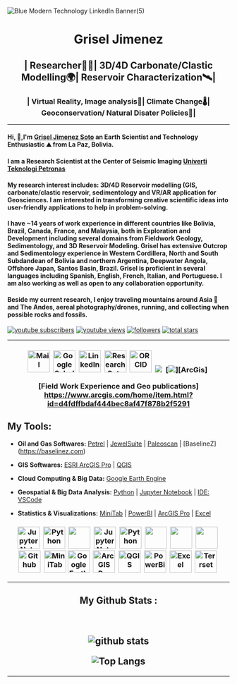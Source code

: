 ![Blue Modern Technology LinkedIn Banner(5)](https://github.com/GriselJimenez/GriselJimenez/assets/46911040/318fcc74-4a59-4394-a257-3ef42cec5891)

<h1 align="center">
Grisel Jimenez
</h1>
<h2 align="center">
| Researcher👨‍🔬| 3D/4D Carbonate/Clastic Modelling🌍| Reservoir Characterization🛰️|
</h2>
<h3 align="center">
| Virtual Reality, Image analysis🌊| Climate Change🌡️| Geoconservation/ Natural Disater Policies🌆|
</h3>

---
#### Hi, 👋,I'm [Grisel Jimenez Soto](https://www.linkedin.com/in/jimenezgrisel/) an Earth Scientist and Technology Enthusiastic  ⛰ from La Paz, Bolivia.

#### I am a Research Scientist at the Center of Seismic Imaging [Univerti Teknologi Petronas](https://www.utp.edu.my/Pages/Research/Research%20Institutes/IHR/IHR%20Research%20Centre%20and%20Group/Centre-of-Subsurface-Imaging-(CSI).aspx)
#### My research interest includes: 3D/4D Reservoir modelling (GIS, carbonate/clastic reservoir, sedimentology and VR/AR application for Geosciences. I am interested in transforming creative scientific ideas into user-friendly applications to help in problem-solving.

#### I have ~14 years of work experience in different countries like Bolivia, Brazil, Canada, France, and Malaysia, both in Exploration and Development including several domains from Fieldwork Geology, Sedimentology, and 3D Reservoir Modeling. Grisel has extensive Outcrop and Sedimentology experience in Western Cordillera, North and South Subdandean of Bolivia and northern Argentina, Deepwater Angola, Offshore Japan, Santos Basin, Brazil. Grisel is proficient in several languages including Spanish, English, French, Italian, and Portuguese. I am also working as well as open to any collaboration opportunity. 
#### Beside my current research, I enjoy traveling mountains around Asia 🗻 and The Andes, aereal photography/drones, running, and collecting when possible rocks and fossils.

   <p align="left">
      <a href="https://www.youtube.com/c/fknight?sub_confirmation=1">
         <img alt="youtube subscribers" title="Subscribe to my YouTube channel" src="https://custom-icon-badges.demolab.com/youtube/channel/subscribers/UC2WHjPDvbE6O328n17ZGcfg?color=%23E05D44&label=SUBSCRIBE&logo=video&logoColor=white&style=for-the-badge&labelColor=CE4630"/></a> 
      <a href="[https://www.youtube.com/c/UCZDhgKnEDrkEyDtCM9NeeMg](https://www.youtube.com/channel/UCZDhgKnEDrkEyDtCM9NeeMg)">
         <img alt="youtube views" title="YouTube views" src="https://custom-icon-badges.demolab.com/youtube/channel/views/UC2WHjPDvbE6O328n17ZGcfg?color=%23E1AD0E&logo=eye&logoColor=white&style=for-the-badge&labelColor=C79600"/></a> 
      <a href="https://github.com/GriselJimenez?tab=followers"> 
         <img alt="followers" title="Follow me on Github" src="https://custom-icon-badges.demolab.com/github/followers/GriselJimenez?color=236ad3&labelColor=1155ba&style=for-the-badge&logo=person-add&label=Follow&logoColor=white"/></a>
      <a href="https://github.com/GriselJimenez?tab=repositories&sort=stargazers">
         <img alt="total stars" title="Total stars on GitHub" src="https://custom-icon-badges.demolab.com/github/stars/GriselJimenez?color=55960c&style=for-the-badge&labelColor=488207&logo=star"/></a>
   </p>

---

<h3 align="center">

[<img src="https://edent.github.io/SuperTinyIcons/images/svg/outlook.svg" width="50" title="Mail" />][Mail]&nbsp;
[<img src="https://edent.github.io/SuperTinyIcons/images/svg/google_scholar.svg" width="50" title="Google Scholar" />][Google Scholar]&nbsp;
[<img src="https://edent.github.io/SuperTinyIcons/images/svg/linkedin.svg" width="50" title="LinkedIn" />][LinkedIn]&nbsp;
[<img src="https://edent.github.io/SuperTinyIcons/images/svg/researchgate.svg" width="50" title="ResearchGate" />][ResearchGate]&nbsp;
[<img src="https://edent.github.io/SuperTinyIcons/images/svg/orcid.svg" width="50" title="ORCID" />][orcid]&nbsp;
[<img src="https://edent.github.io/SuperTinyIcons/blob/master/images/svg/youtube.svg" />][Youtube]&nbsp;
[<img src="https://edent.github.io/SuperTinyIcons/blob/master/images/svg/arcgis.svg" />][ArcGis]&nbsp;  
  

[Google Scholar]: https://scholar.google.com/citations?user=JGnHbUEAAAAJ&hl=en
[LinkedIn]: https://www.linkedin.com/in/jimenezgrisel/
[ResearchGate]: https://www.researchgate.net/profile/Grisel-Jimenez-Soto
[orcid]: https://orcid.org/0000-0003-3906-4418
[Mail]: mailto:jimenezsotogrisel@gmail.com
[Youtube]: https://www.youtube.com/channel/UCZDhgKnEDrkEyDtCM9NeeMg
[Field Work Experience and Geo publications] https://www.arcgis.com/home/item.html?id=d4fdffbdaf444bec8af47f878b2f5291  

</h3>

## **My Tools:**

- **Oil and Gas Softwares:** [Petrel](https://www.software.slb.com/products/petrel) | [JewelSuite](https://shopbakerhughes.com/product/10295214/jewelsuite-reservoir-stimulation) | [Paleoscan](https://www.eliis-geo.com/paleoscan-overview-a.html) | [BaselineZ] (https://baselinez.com)

- **GIS Softwares:** [ESRI ArcGIS Pro](https://www.esri.com/en-us/arcgis/products/arcgis-pro/overview) | [QGIS](https://qgis.org/en/site/) 

- **Cloud Computing & Big Data:** [Google Earth Engine](https://earthengine.google.com/)

- **Geospatial & Big Data Analysis:** [Python](https://docs.conda.io/en/latest/miniconda.html) | [Jupyter Notebook](https://jupyter.org/) | [IDE: VSCode](https://code.visualstudio.com/)

- **Statistics & Visualizations:** [MiniTab](https://www.minitab.com/en-us/) | [PowerBI](https://powerbi.microsoft.com/en-au/) | [ArcGIS Pro](https://www.esri.com/en-us/arcgis/products/arcgis-pro/overview) | [Excel](https://www.microsoft.com/en-ww/microsoft-365/excel) 



<h3 align="center">
<img src="https://upload.wikimedia.org/wikipedia/commons/thumb/3/38/Jupyter_logo.svg/1200px-Jupyter_logo.svg.png" width="50" title="Jupyter Notebooks" />&nbsp;
<img src="https://upload.wikimedia.org/wikipedia/commons/thumb/c/c3/Python-logo-notext.svg/1200px-Python-logo-notext.svg.png" width="50" title="Python" />&nbsp;
<img src="https://cdn.jsdelivr.net/gh/devicons/devicon/icons/vscode/vscode-original.svg" width="50;" />&nbsp;
<img src="https://upload.wikimedia.org/wikipedia/commons/thumb/3/38/Jupyter_logo.svg/1200px-Jupyter_logo.svg.png" width="50" title="Jupyter Notebooks" />&nbsp;
<img src="https://upload.wikimedia.org/wikipedia/commons/thumb/c/c3/Python-logo-notext.svg/1200px-Python-logo-notext.svg.png" width="50" title="Python" />&nbsp;
<img src="https://cdn.jsdelivr.net/gh/devicons/devicon/icons/vscode/vscode-original.svg" width="50;" />&nbsp;
<img src="https://cdn.jsdelivr.net/gh/devicons/devicon/icons/javascript/javascript-original.svg" width="50" />&nbsp;
<img src="https://cdn.jsdelivr.net/gh/devicons/devicon/icons/git/git-original.svg" width="50" />&nbsp;
<img src="https://github.githubassets.com/images/modules/logos_page/GitHub-Mark.png" width="50" title="Github"/>&nbsp;
<img src="https://upload.wikimedia.org/wikipedia/commons/thumb/d/d2/Minitab_Logo.svg/1200px-Minitab_Logo.svg.png" width="50" title="MiniTab" />
<img src="https://earthengine.google.com/static/images/earth-engine-logo.png" width="50" title="Google Earth Engine" />&nbsp;
<img src="https://www.esri.com/content/dam/esrisites/en-us/common/icons/product-logos/ArcGIS-Pro.png" width="50" title="ArcGIS Pro" />&nbsp;
<img src="https://upload.wikimedia.org/wikipedia/commons/thumb/9/91/QGIS_logo_new.svg/1200px-QGIS_logo_new.svg.png" width="50" title="QGIS" />&nbsp;
<img src="https://upload.wikimedia.org/wikipedia/commons/thumb/c/cf/New_Power_BI_Logo.svg/630px-New_Power_BI_Logo.svg.png" width="50" title="PowerBi" />&nbsp;
<img src="https://upload.wikimedia.org/wikipedia/commons/thumb/3/34/Microsoft_Office_Excel_%282019%E2%80%93present%29.svg/2203px-Microsoft_Office_Excel_%282019%E2%80%93present%29.svg.png" width="50" title="Excel" />&nbsp;
<img src="https://i0.wp.com/filecr.com/wp-content/uploads/2022/01/clark-labs-terrset-logo.png" width="50" title="Terrset" />&nbsp;

</h3>



---

<h2 align ="center">






My Github Stats :

<br />


![github stats](https://github-readme-stats.vercel.app/api?username=GriselJimenez&show_icons=true)

![Top Langs](https://github-readme-stats.vercel.app/api/top-langs/?username=GriselJimenez&langs_count=2&hide=html,css,shell)


---

